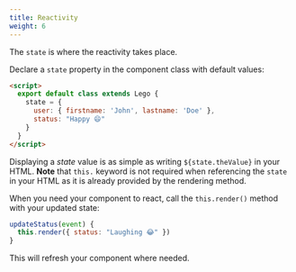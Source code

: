 ```yaml
---
title: Reactivity
weight: 6
---
```


The `state` is where the reactivity takes place.

Declare a `state` property in the component class with default values:

```html
<script>
  export default class extends Lego {
    state = {
      user: { firstname: 'John', lastname: 'Doe' },
      status: "Happy 😄"
    }
  }
</script>
```

Displaying a _state_ value is as simple as writing `${state.theValue}` in your HTML. **Note** that `this.` keyword is not required when referencing the `state` in your HTML as it is already provided by the rendering method.

When you need your component to react, call the `this.render()` method with your updated state:

```js
updateStatus(event) {
  this.render({ status: "Laughing 😂" })
}
```

This will refresh your component where needed.
